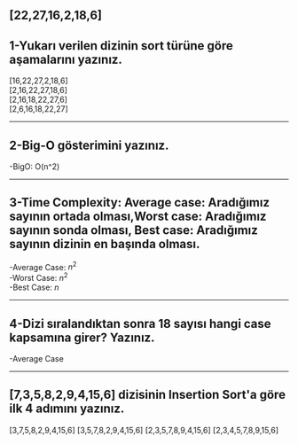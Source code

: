 ## [22,27,16,2,18,6]

## 1-Yukarı verilen dizinin sort türüne göre aşamalarını yazınız.
[16,22,27,2,18,6] <br>
[2,16,22,27,18,6] <br>
[2,16,18,22,27,6] <br>
[2,6,16,18,22,27] <br>
***
## 2-Big-O gösterimini yazınız.
-BigO: O(n^2)
***
## 3-Time Complexity: Average case: Aradığımız sayının ortada olması,Worst case: Aradığımız sayının sonda olması, Best case: Aradığımız sayının dizinin en başında olması.
-Average Case: $n^{2}$ <br>
-Worst Case: $n^{2}$ <br>
-Best Case: $n$ <br>
***
## 4-Dizi sıralandıktan sonra 18 sayısı hangi case kapsamına girer? Yazınız.
-Average Case
***
## [7,3,5,8,2,9,4,15,6] dizisinin Insertion Sort'a göre ilk 4 adımını yazınız.
[3,7,5,8,2,9,4,15,6]
[3,5,7,8,2,9,4,15,6]
[2,3,5,7,8,9,4,15,6]
[2,3,4,5,7,8,9,15,6]